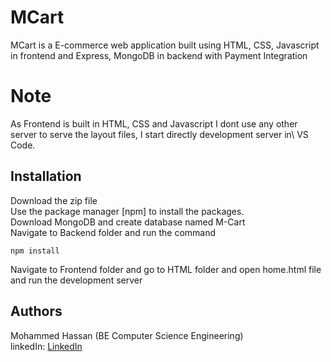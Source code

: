 # MCart

MCart is a E-commerce web application built using HTML, CSS, Javascript in frontend and Express, MongoDB in backend with Payment Integration

# Note
As Frontend is built in HTML, CSS and Javascript I dont use any other server
to serve the layout files, I start directly development server in\ VS Code.

## Installation

Download the zip file\
Use the package manager [npm] to install the packages.\
Download MongoDB and create database named M-Cart\
Navigate to Backend folder and run the command
```
npm install 
```
Navigate to Frontend folder and go to HTML folder and open home.html file and run the development server

## Authors
Mohammed Hassan (BE Computer Science Engineering) \
linkedIn: <a href="https://www.linkedin.com/in/mohammed-hassan-343b00215">LinkedIn</a>



